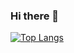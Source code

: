 ### Hi there 👋
  
[![Top Langs](https://github-readme-stats.vercel.app/api/top-langs/?username=ib8z)](https://github.com/ib8z/ib8z)
